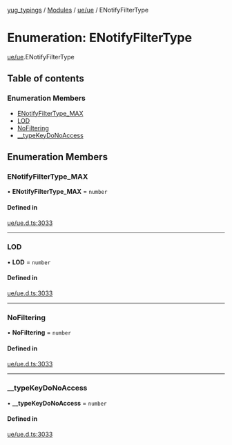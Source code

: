 [yug_typings](../README.md) / [Modules](../modules.md) / [ue/ue](../modules/ue_ue.md) / ENotifyFilterType

# Enumeration: ENotifyFilterType

[ue/ue](../modules/ue_ue.md).ENotifyFilterType

## Table of contents

### Enumeration Members

- [ENotifyFilterType\_MAX](ue_ue.ENotifyFilterType.md#enotifyfiltertype_max)
- [LOD](ue_ue.ENotifyFilterType.md#lod)
- [NoFiltering](ue_ue.ENotifyFilterType.md#nofiltering)
- [\_\_typeKeyDoNoAccess](ue_ue.ENotifyFilterType.md#__typekeydonoaccess)

## Enumeration Members

### ENotifyFilterType\_MAX

• **ENotifyFilterType\_MAX** = `number`

#### Defined in

[ue/ue.d.ts:3033](https://github.com/YugMetaverse/yug_typings/blob/25cad34/ue/ue.d.ts#L3033)

___

### LOD

• **LOD** = `number`

#### Defined in

[ue/ue.d.ts:3033](https://github.com/YugMetaverse/yug_typings/blob/25cad34/ue/ue.d.ts#L3033)

___

### NoFiltering

• **NoFiltering** = `number`

#### Defined in

[ue/ue.d.ts:3033](https://github.com/YugMetaverse/yug_typings/blob/25cad34/ue/ue.d.ts#L3033)

___

### \_\_typeKeyDoNoAccess

• **\_\_typeKeyDoNoAccess** = `number`

#### Defined in

[ue/ue.d.ts:3033](https://github.com/YugMetaverse/yug_typings/blob/25cad34/ue/ue.d.ts#L3033)
